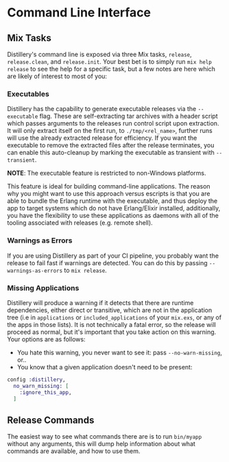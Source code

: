 # Command Line Interface

## Mix Tasks

Distillery's command line is exposed via three Mix tasks, `release`, `release.clean`, and `release.init`.
Your best bet is to simply run `mix help release` to see the help for a specific task, but a few notes
are here which are likely of interest to most of you:

### Executables

Distillery has the capability to generate executable releases via the `--executable` flag. 
These are self-extracting tar archives with a header script which passes arguments to the releases run control script upon extraction. 
It will only extract itself on the first run, to `./tmp/<rel_name>`, further runs will use the already extracted release for efficiency.
If you want the executable to remove the extracted files after the release terminates, you can enable this auto-cleanup by marking
the executable as transient with `--transient`.

**NOTE**: The executable feature is restricted to non-Windows platforms.

This feature is ideal for building command-line applications. The reason why you might want to use this approach versus escripts is that
you are able to bundle the Erlang runtime with the executable, and thus deploy the app to target systems which do not have Erlang/Elixir installed,
additionally, you have the flexibility to use these applications as daemons with all of the tooling associated with releases (e.g. remote shell).

### Warnings as Errors

If you are using Distillery as part of your CI pipeline, you probably want the release to fail fast if
warnings are detected. You can do this by passing `--warnings-as-errors` to `mix release`.

### Missing Applications

Distillery will produce a warning if it detects that there are runtime dependencies, either direct or
transitive, which are not in the application tree (i.e in `applications` or `included_applications`
of your `mix.exs`, or any of the apps in those lists). It is not technically a fatal error, so the release
will proceed as normal, but it's important that you take action on this warning. Your options are as follows:

- You hate this warning, you never want to see it: pass `--no-warn-missing`, or..
- You know that a given application doesn't need to be present:

```elixir
config :distillery,
  no_warn_missing: [
    :ignore_this_app,
  ]
```

## Release Commands

The easiest way to see what commands there are is to run `bin/myapp` without any arguments, this will dump help
information about what commands are available, and how to use them.

